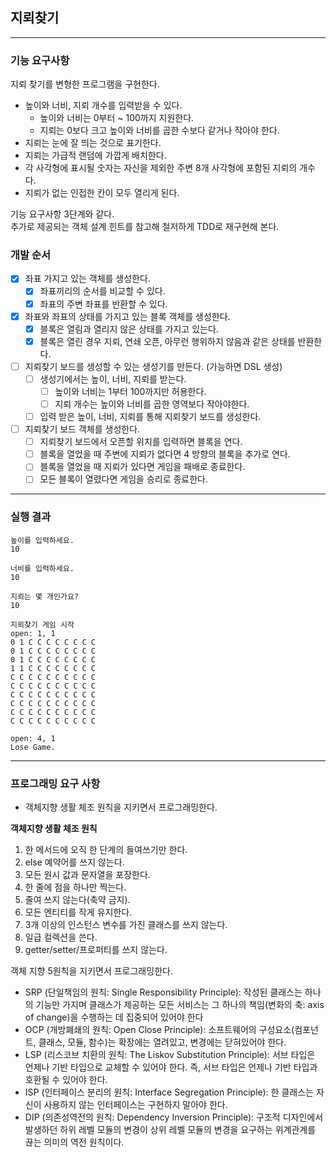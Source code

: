 ## 지뢰찾기

---

### 기능 요구사항
지뢰 찾기를 변형한 프로그램을 구현한다.

- 높이와 너비, 지뢰 개수를 입력받을 수 있다.
  - 높이와 너비는 0부터 ~ 100까지 지원한다.
  - 지뢰는 0보다 크고 높이와 너비를 곱한 수보다 같거나 작아야 한다.
- 지뢰는 눈에 잘 띄는 것으로 표기한다.
- 지뢰는 가급적 랜덤에 가깝게 배치한다.
- 각 사각형에 표시될 숫자는 자신을 제외한 주변 8개 사각형에 포함된 지뢰의 개수다.
- 지뢰가 없는 인접한 칸이 모두 열리게 된다.

기능 요구사항 3단계와 같다.<br>
추가로 제공되는 객체 설계 힌트를 참고해 철저하게 TDD로 재구현해 본다.

### 개발 순서
- [X] 좌표 가지고 있는 객체를 생성한다.
  - [X] 좌표끼리의 순서를 비교할 수 있다.
  - [X] 좌표의 주변 좌표를 반환할 수 있다.
- [X] 좌표와 좌표의 상태를 가지고 있는 블록 객체를 생성한다.
  - [X] 블록은 열림과 열리지 않은 상태를 가지고 있는다.
  - [X] 블록은 열린 경우 지뢰, 연쇄 오픈, 아무런 행위하지 않음과 같은 상태를 반환한다.
- [ ] 지뢰찾기 보드를 생성할 수 있는 생성기를 만든다. (가능하면 DSL 생성)
  - [ ] 생성기에서는 높이, 너비, 지뢰를 받는다.
    - [ ] 높이와 너비는 1부터 100까지만 허용한다.
    - [ ] 지뢰 개수는 높이와 너비를 곱한 영역보다 작아야한다.
  - [ ] 입력 받은 높이, 너비, 지뢰를 통해 지뢰찾기 보드를 생성한다.
- [ ] 지뢰찾기 보드 객체를 생성한다.
  - [ ] 지뢰찾기 보드에서 오픈할 위치를 입력하면 블록을 연다.
  - [ ] 블록을 열었을 때 주변에 지뢰가 없다면 4 방향의 블록을 추가로 연다.
  - [ ] 블록을 열었을 때 지뢰가 있다면 게임을 패배로 종료한다.
  - [ ] 모든 블록이 열렸다면 게임을 승리로 종료한다.

---

### 실행 결과
```text
높이를 입력하세요.
10

너비를 입력하세요.
10

지뢰는 몇 개인가요?
10

지뢰찾기 게임 시작
open: 1, 1
0 1 C C C C C C C C
0 1 C C C C C C C C
0 1 C C C C C C C C
1 1 C C C C C C C C
C C C C C C C C C C
C C C C C C C C C C
C C C C C C C C C C
C C C C C C C C C C
C C C C C C C C C C
C C C C C C C C C C

open: 4, 1
Lose Game.
```

---

### 프로그래밍 요구 사항
- 객체지향 생활 체조 원칙을 지키면서 프로그래밍한다.

**객체지향 생활 체조 원칙**
1. 한 메서드에 오직 한 단계의 들여쓰기만 한다.
2. else 예약어를 쓰지 않는다.
3. 모든 원시 값과 문자열을 포장한다.
4. 한 줄에 점을 하나만 찍는다.
5. 줄여 쓰지 않는다(축약 금지).
6. 모든 엔티티를 작게 유지한다.
7. 3개 이상의 인스턴스 변수를 가진 클래스를 쓰지 않는다.
8. 일급 컬렉션을 쓴다.
9. getter/setter/프로퍼티를 쓰지 않는다.

객체 지향 5원칙을 지키면서 프로그래밍한다.

- SRP (단일책임의 원칙: Single Responsibility Principle): 작성된 클래스는 하나의 기능만 가지며 클래스가 제공하는 모든 서비스는 그 하나의 책임(변화의 축: axis of change)을 수행하는 데 집중되어 있어야 한다
- OCP (개방폐쇄의 원칙: Open Close Principle): 소프트웨어의 구성요소(컴포넌트, 클래스, 모듈, 함수)는 확장에는 열려있고, 변경에는 닫혀있어야 한다.
- LSP (리스코브 치환의 원칙: The Liskov Substitution Principle): 서브 타입은 언제나 기반 타입으로 교체할 수 있어야 한다. 즉, 서브 타입은 언제나 기반 타입과 호환될 수 있어야 한다.
- ISP (인터페이스 분리의 원칙: Interface Segregation Principle): 한 클래스는 자신이 사용하지 않는 인터페이스는 구현하지 말아야 한다.
- DIP (의존성역전의 원칙: Dependency Inversion Principle): 구조적 디자인에서 발생하던 하위 레벨 모듈의 변경이 상위 레벨 모듈의 변경을 요구하는 위계관계를 끊는 의미의 역전 원칙이다.
